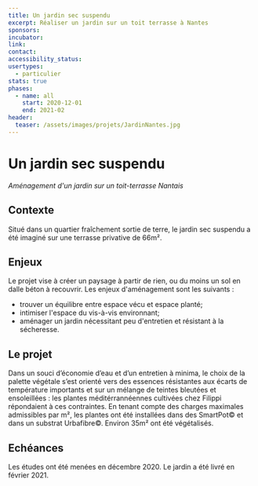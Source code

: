 ```yaml
---
title: Un jardin sec suspendu
excerpt: Réaliser un jardin sur un toit terrasse à Nantes
sponsors:
incubator:
link:
contact:
accessibility_status:
usertypes:
  - particulier
stats: true
phases:
  - name: all
    start: 2020-12-01
    end: 2021-02
header:
  teaser: /assets/images/projets/JardinNantes.jpg
---
```

# Un jardin sec suspendu
_Aménagement d'un jardin sur un toit-terrasse Nantais_

## Contexte 

Situé dans un quartier fraîchement sortie de terre, le jardin sec suspendu a été imaginé sur une terrasse privative de 66m².


## Enjeux

Le projet vise à créer un paysage à partir de rien, ou du moins un sol en dalle béton à recouvrir.
Les enjeux d'aménagement sont les suivants :
* trouver un équilibre entre espace vécu et espace planté;
* intimiser l'espace du vis-à-vis environnant;
* aménager un jardin nécessitant peu d'entretien et résistant à la sécheresse.

## Le projet

Dans un souci d’économie d’eau et d’un entretien à minima, le choix de la palette végétale s’est orienté vers des essences résistantes aux écarts de température importants et sur un mélange de teintes bleutées et ensoleillées : les plantes méditérrannéennes cultivées chez Filippi répondaient à ces contraintes.
En tenant compte des charges maximales admissibles par m², les plantes ont été installées dans des SmartPot© et dans un substrat Urbafibre©.
Environ 35m² ont été végétalisés.

## Echéances

Les études ont été menées en décembre 2020.
Le jardin a été livré en février 2021.
